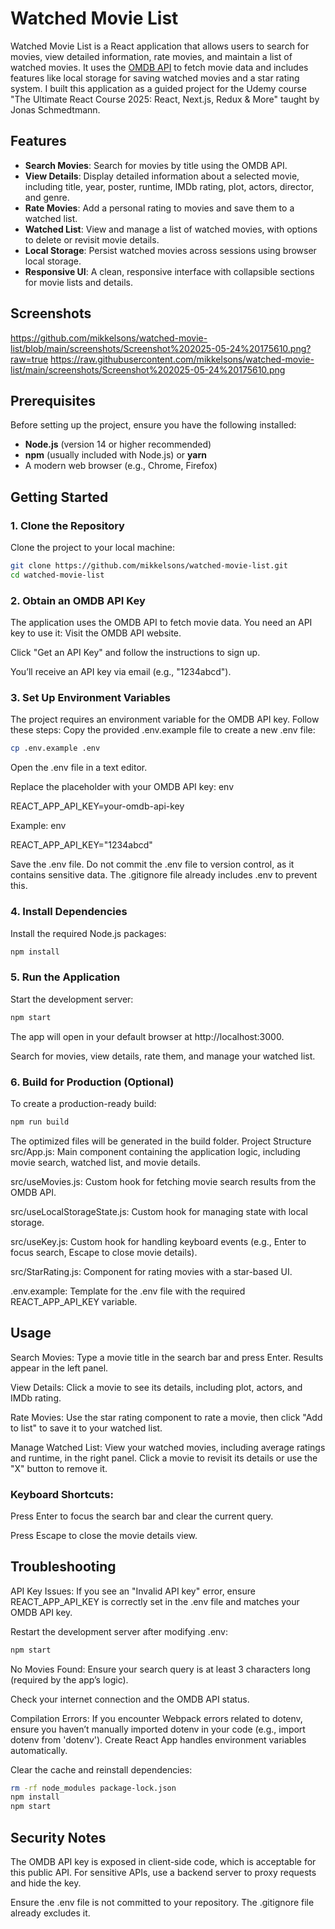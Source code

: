 # Watched Movie List

Watched Movie List is a React application that allows users to search for movies, view detailed information, rate movies, and maintain a list of watched movies. It uses the [OMDB API](http://www.omdbapi.com/) to fetch movie data and includes features like local storage for saving watched movies and a star rating system. I built this application as a guided project for the Udemy course "The Ultimate React Course 2025: React, Next.js, Redux & More" taught by Jonas Schmedtmann.

## Features

- **Search Movies**: Search for movies by title using the OMDB API.
- **View Details**: Display detailed information about a selected movie, including title, year, poster, runtime, IMDb rating, plot, actors, director, and genre.
- **Rate Movies**: Add a personal rating to movies and save them to a watched list.
- **Watched List**: View and manage a list of watched movies, with options to delete or revisit movie details.
- **Local Storage**: Persist watched movies across sessions using browser local storage.
- **Responsive UI**: A clean, responsive interface with collapsible sections for movie lists and details.

## Screenshots
https://github.com/mikkelsons/watched-movie-list/blob/main/screenshots/Screenshot%202025-05-24%20175610.png?raw=true
https://raw.githubusercontent.com/mikkelsons/watched-movie-list/main/screenshots/Screenshot%202025-05-24%20175610.png



## Prerequisites

Before setting up the project, ensure you have the following installed:

- **Node.js** (version 14 or higher recommended)
- **npm** (usually included with Node.js) or **yarn**
- A modern web browser (e.g., Chrome, Firefox)

## Getting Started

### 1. Clone the Repository

Clone the project to your local machine:

```bash
git clone https://github.com/mikkelsons/watched-movie-list.git
cd watched-movie-list
```

### 2. Obtain an OMDB API Key
The application uses the OMDB API to fetch movie data. You need an API key to use it:
Visit the OMDB API website.

Click "Get an API Key" and follow the instructions to sign up.

You’ll receive an API key via email (e.g., "1234abcd").

### 3. Set Up Environment Variables
The project requires an environment variable for the OMDB API key. Follow these steps:
Copy the provided .env.example file to create a new .env file:

```bash
cp .env.example .env
```

Open the .env file in a text editor.

Replace the placeholder with your OMDB API key:
env

REACT_APP_API_KEY=your-omdb-api-key

Example:
env

REACT_APP_API_KEY="1234abcd"

Save the .env file. Do not commit the .env file to version control, as it contains sensitive data. The .gitignore file already includes .env to prevent this.

### 4. Install Dependencies
Install the required Node.js packages:

```bash
npm install
```

### 5. Run the Application
Start the development server:

```bash
npm start
```

The app will open in your default browser at http://localhost:3000.

Search for movies, view details, rate them, and manage your watched list.

### 6. Build for Production (Optional)
To create a production-ready build:

```bash
npm run build
```

The optimized files will be generated in the build folder.
Project Structure
src/App.js: Main component containing the application logic, including movie search, watched list, and movie details.

src/useMovies.js: Custom hook for fetching movie search results from the OMDB API.

src/useLocalStorageState.js: Custom hook for managing state with local storage.

src/useKey.js: Custom hook for handling keyboard events (e.g., Enter to focus search, Escape to close movie details).

src/StarRating.js: Component for rating movies with a star-based UI.

.env.example: Template for the .env file with the required REACT_APP_API_KEY variable.

## Usage
Search Movies: Type a movie title in the search bar and press Enter. Results appear in the left panel.

View Details: Click a movie to see its details, including plot, actors, and IMDb rating.

Rate Movies: Use the star rating component to rate a movie, then click "Add to list" to save it to your watched list.

Manage Watched List: View your watched movies, including average ratings and runtime, in the right panel. Click a movie to revisit its details or use the "X" button to remove it.

### Keyboard Shortcuts:
Press Enter to focus the search bar and clear the current query.

Press Escape to close the movie details view.

## Troubleshooting
API Key Issues:
If you see an "Invalid API key" error, ensure REACT_APP_API_KEY is correctly set in the .env file and matches your OMDB API key.

Restart the development server after modifying .env:

```bash
npm start
```

No Movies Found:
Ensure your search query is at least 3 characters long (required by the app’s logic).

Check your internet connection and the OMDB API status.

Compilation Errors:
If you encounter Webpack errors related to dotenv, ensure you haven’t manually imported dotenv in your code (e.g., import dotenv from 'dotenv'). Create React App handles environment variables automatically.

Clear the cache and reinstall dependencies:

```bash
rm -rf node_modules package-lock.json
npm install
npm start
```

## Security Notes
The OMDB API key is exposed in client-side code, which is acceptable for this public API. For sensitive APIs, use a backend server to proxy requests and hide the key.

Ensure the .env file is not committed to your repository. The .gitignore file already excludes it.
